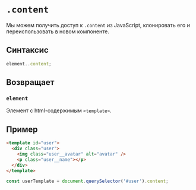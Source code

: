 # `.content`

Мы можем получить доступ к `.content` из JavaScript, клонировать его и переиспользовать в новом компоненте.

## Синтаксис

```js
element..content;
```

## Возвращает

### `element`

Элемент с html-содержимым `<template>`.

## Пример

```html
<template id="user">
  <div class="user">
    <img class="user__avatar" alt="avatar" />
    <p class="user__name"></p>
  </div>
</template>
```

```js
const userTemplate = document.querySelector('#user').content;
```
